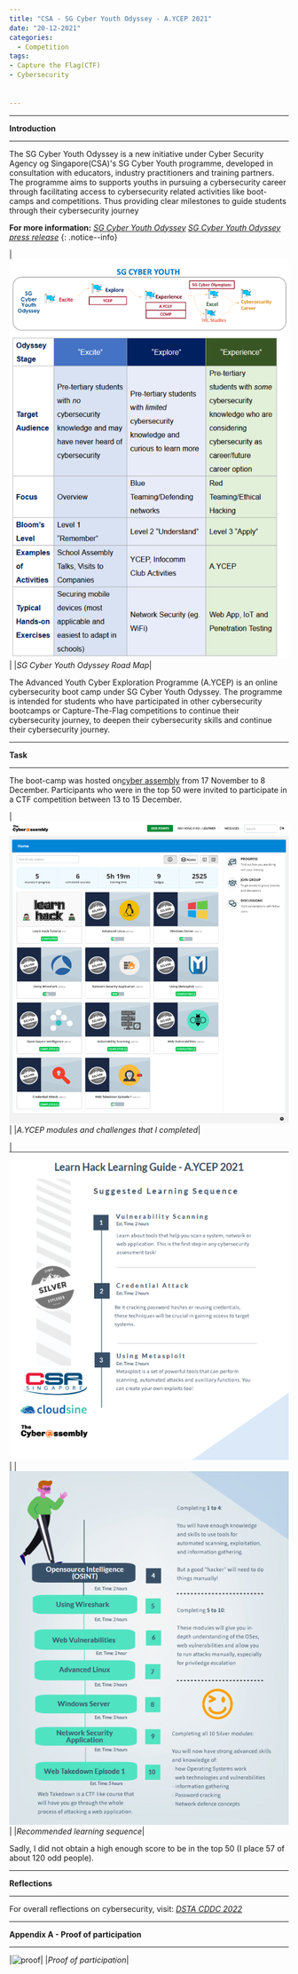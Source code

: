 ```yaml
---
title: "CSA - SG Cyber Youth Odyssey - A.YCEP 2021"
date: "20-12-2021"
categories:
  - Competition
tags:
- Capture the Flag(CTF)
- Cybersecurity


---
```


***

<strong>Introduction</strong>

***

The SG Cyber Youth Odyssey is a new initiative under Cyber Security Agency og Singapore(CSA)'s SG Cyber Youth programme, developed in consultation with educators, industry practitioners and training partners. The programme aims to  supports youths in pursuing a cybersecurity career through facilitating access to cybersecurity related activities like boot-camps and competitions. Thus providing clear milestones to guide students through their cybersecurity journey

**For more information:**
<cite><a href="https://www.csa.gov.sg/sgcyberyouthodyssey">SG Cyber Youth Odyssey</a></cite>
<cite><a href="https://www.csa.gov.sg/News/Press-Releases/sg-cyber-youth-odyssey">SG Cyber Youth Odyssey press release</a></cite>
{: .notice--info}

|![RoadMap](/assets/images/CTF-AYCEP-2021/CyberYouth.png)|
|<em>SG Cyber Youth Odyssey Road Map</em>|

The Advanced Youth Cyber Exploration Programme (A.YCEP) is an online cybersecurity boot camp under SG Cyber Youth Odyssey. The programme is intended for students who have participated in other cybersecurity bootcamps or Capture-The-Flag competitions to continue their cybersecurity journey, to deepen their cybersecurity skills and continue their cybersecurity journey.

***

<strong>Task</strong>

***

The boot-camp was hosted on<a href="https://www.cyberassembly.co/">cyber assembly</a> from 17 November to 8 December. Participants who were in the top 50 were invited to participate in a CTF competition between 13 to 15 December.

|![RoadMap](/assets/images/CTF-AYCEP-2021/Task.png)|
|<em>A.YCEP modules and challenges that I completed</em>|

|![Learning Road Map](/assets/images/CTF-AYCEP-2021/LP-1.png)|
|![Learning Road Map](/assets/images/CTF-AYCEP-2021/Lp-2.png)|
|<em>Recommended learning sequence</em>|

Sadly, I did not obtain a high enough score to be in the top 50 (I place 57 of about 120 odd people).

***

<strong>Reflections</strong>

***

For overall reflections on cybersecurity, visit:
<cite><a href="https://khkhiu.github.io/competition/CTF_DSTA-CDDC-2022/">DSTA CDDC 2022</a></cite>

***

<strong>Appendix A - Proof of participation </strong>

***

|![proof](/assets/images/CTF-AYCEP-2021/Khiu-Kim-Hong-AYCEP-cert.png)|
|<em>Proof of participation</em>|